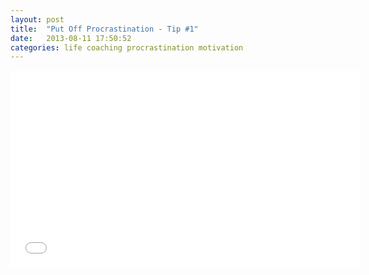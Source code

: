 ```yaml
---
layout: post
title:  "Put Off Procrastination - Tip #1"
date:   2013-08-11 17:50:52
categories: life coaching procrastination motivation
---
```


<iframe width="560" height="315" src="//www.youtube.com/embed/GqcT66wOe4I" frameborder="0" allowfullscreen></iframe>
